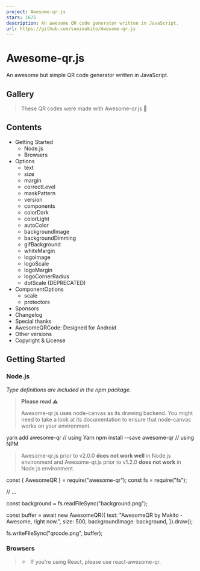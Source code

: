 ```yaml
---
project: Awesome-qr.js
stars: 1675
description: An awesome QR code generator written in JavaScript.
url: https://github.com/sumimakito/Awesome-qr.js
---
```


Awesome-qr.js
=============

An awesome but simple QR code generator written in JavaScript.

Gallery
-------

> These QR codes were made with Awesome-qr.js 🤗

Contents
--------

-   Getting Started
    -   Node.js
    -   Browsers
-   Options
    -   text
    -   size
    -   margin
    -   correctLevel
    -   maskPattern
    -   version
    -   components
    -   colorDark
    -   colorLight
    -   autoColor
    -   backgroundImage
    -   backgroundDimming
    -   gifBackground
    -   whiteMargin
    -   logoImage
    -   logoScale
    -   logoMargin
    -   logoCornerRadius
    -   dotScale (DEPRECATED)
-   ComponentOptions
    -   scale
    -   protectors
-   Sponsors
-   Changelog
-   Special thanks
-   AwesomeQRCode: Designed for Android
-   Other versions
-   Copyright & License

Getting Started
---------------

### Node.js

_Type definitions are included in the npm package._

> **Please read ⚠️**
> 
> Awesome-qr.js uses node-canvas as its drawing backend. You might need to take a look at its documentation to ensure that node-canvas works on your environment.

yarn add awesome-qr // using Yarn
npm install --save awesome-qr // using NPM

> Awesome-qr.js prior to v2.0.0 **does not work well** in Node.js environment and Awesome-qr.js prior to v1.2.0 **does not work** in Node.js environment.

const { AwesomeQR } \= require("awesome-qr");
const fs \= require("fs");

// ...

const background \= fs.readFileSync("background.png");

const buffer \= await new AwesomeQR({
  text: "AwesomeQR by Makito - Awesome, right now.",
  size: 500,
  backgroundImage: background,
}).draw();

fs.writeFileSync("qrcode.png", buffer);

### Browsers

> ⚛️   If you're using React, please use react-awesome-qr.

<!-- import to the global scope -->
<script src\="dist/awesome-qr.js"\></script\>

<!-- or use require.js -->
<script\>
  require(\["dist/awesome-qr.js"\], (AwesomeQR) \=> ...);
</script\>

var background;
var reader \= new FileReader();
reader.onload \= function () {
  background \= this.result;
  new AwesomeQR({
    text: "AwesomeQR by Makito - Awesome, right now.",
    size: 500,
    backgroundImage: background,
  }).draw().then((dataURL) \=> );
};
reader.readAsDataURL(file);

Options
-------

> _Options_ is an object that you can pass to the generator to customize your QR code.

type Options \= {
  text: string;
  size?: number;
  margin?: number;
  correctLevel?: number;
  maskPattern?: number;
  version?: number;
  components?: ComponentOptions;
  colorDark?: string;
  colorLight?: string;
  autoColor?: boolean;
  backgroundImage?: string | Buffer;
  backgroundDimming?: string;
  gifBackground?: ArrayBuffer;
  whiteMargin?: boolean;
  logoImage?: string | Buffer;
  logoScale?: number;
  logoMargin?: number;
  logoCornerRadius?: number;
  dotScale?: number; // DEPRECATED!!
};

### text

**Type** `string`

Text to be encoded in the QR code.

* * *

### size

**Type** `number?`

**Default** `400`

Size of the QR code in pixel.

* * *

### margin

**Type** `number?`

**Default** `20`

Size of margins around the QR code body in pixel.

* * *

### correctLevel

**Type** `number?`

**Default** `QRErrorCorrectLevel.M` ~> `0`

> For more information, please refer to Error correction feature | QRcode.com | DENSO WAVE.

Error correction level of the QR code.

* * *

### maskPattern

**Type** `number?`

**This is an advanced option.**

Leave untouched to let the code decide which mask pattern to use.

Specify the mask pattern to be used in QR code encoding.

Accepts a value provided by _QRMaskPattern_.

> To find out all eight mask patterns, please refer to Wikipedia File:QR\_Code\_Mask\_Patterns.svg

> For more information, please refer to Reed–Solomon codes for coders: Masking.

* * *

### version

**Type** `number?`

**This is an advanced option.**

Leave untouched to let the code decide which version to use.

Specify the version to be used in QR code encoding.

Accepts an integer in range \[1, 40\].

**⚠️   An error might occurs if the specified version does not have enough space for the input data.**

> For more information, please refer to Information capacity and versions of QR Code | QRcode.com | DENSO WAVE.

* * *

### components

**Type** ComponentOptions

Controls the appearances of parts in the QR code.

Read section ComponentOptions to learn more.

* * *

### colorDark

**Type** `string?, CSS <color>`

**Default** `"#000000"`

> For more information about CSS <color>, please refer to <color> - CSS: Cascading Style Sheets | MDN

Color of the blocks on the QR code.

* * *

### colorLight

**Type** `string?, CSS <color>`

**Default** `"#ffffff"`

Color of the empty areas on the QR code.

* * *

### autoColor

**Type** `boolean?`

**Default** `true`

Automatically calculate the _colorDark_ value from the QR code's background.

* * *

### backgroundImage

**Type** `(string|Buffer)?`

**Default** `undefined`

Background image to be used in the QR code.

Accepts a `data:` string in web browsers or a Buffer in Node.js.

* * *

### backgroundDimming

**Type** `string?, CSS <color>`

**Default** `"rgba(0, 0, 0, 0)"`

Color of the dimming mask above the background image.

* * *

### gifBackground

**Type** `ArrayBuffer?`

**Default** `undefined`

GIF background image to be used in the QR code.

* * *

### whiteMargin

**Type** `boolean?`

**Default** `true`

Use a white margin instead of a transparent one which reveals the background of the QR code on margins.

* * *

### logoImage

**Type** `(string|Buffer)?`

**Default** `undefined`

Logo image to be displayed at the center of the QR code.

Accepts a `data:` string in web browsers or a Buffer in Node.js.

When set to `undefined` or `null`, the logo is disabled.

* * *

### logoScale

**Type** `number?`

**Default** `0.2`

Ratio of the logo size to the QR code size.

* * *

### logoMargin

**Type** `number?`

**Default** `6`

Size of margins around the logo image in pixels.

* * *

### logoCornerRadius

**Type** `number?`

**Default** `8`

Corner radius of the logo image in pixels.

* * *

### dotScale (DEPRECATED)

**Type** `number?`

**Default** `0.4`

Use components to control the scaling in a more advanced way.

> This option is yet to be removed. You can still use this option to control the scaling of the QR code parts in the lagacy way.

Ratio of the real size to the full size of the blocks.

This can be helpful when you want to make more parts of the background visible.

ComponentOptions
----------------

> _ComponentOptions_ controls the appearances of parts in the QR code.

type ComponentOptions \= {
  data?: {
    scale?: number;
  };
  timing?: {
    scale?: number;
    protectors?: boolean;
  };
  alignment?: {
    scale?: number;
    protectors?: boolean;
  };
  cornerAlignment?: {
    scale?: number;
    protectors?: boolean;
  };
};

// default ComponentOptions

{
  data: {
    scale: 0.4,
  },
  timing: {
    scale: 0.5,
    protectors: false,
  },
  alignment: {
    scale: 0.5,
    protectors: false,
  },
  cornerAlignment: {
    scale: 0.5,
    protectors: true,
  },
}

### scale

**Type** `number?`

Scale factor for blocks in the specified area of the QR code.

* * *

### protectors

**Type** `boolean?`

Controls whether or not to draw the translucent protectors under the specified area in the QR code.

Sponsors
--------

It is those generous sponsors who supports this project makes the Awesome-qr.js more awesome!

I'd like to express my sincere appreciation to all the generous sponsors.

-   Coxxs

Since sponsors' names will not show up here without their permissions, the list above only shows a part of all the sponsors. If you wish to have your name shown up here, please feel free to contact me.

Changelog
---------

Check the full changelog

Special thanks
--------------

Awesome-qr.js is inspired by EFQRCode by EyreFree.

EFQRCode is a tool to generate QRCode image or recognize QRCode from image, in Swift.

If your application is in need of generating pretty QR codes in Swift, take a look at EFQRCode. It should help.

AwesomeQRCode: Designed for Android
-----------------------------------

Also, if you are developing Android apps, you can take a look at AwesomeQRCode, which is designed for Android projects.

Other versions
--------------

-   React component: react-awesome-qr
-   Vue 2.x component: Vue-qr

Copyright & License
-------------------

Awesome-qr.js is licensed under Apache License 2.0 License.

```
Copyright (c) 2017-2020 Makito

Licensed under the Apache License, Version 2.0 (the "License");
you may not use this file except in compliance with the License.
You may obtain a copy of the License at

    http://www.apache.org/licenses/LICENSE-2.0

Unless required by applicable law or agreed to in writing, software
distributed under the License is distributed on an "AS IS" BASIS,
WITHOUT WARRANTIES OR CONDITIONS OF ANY KIND, either express or implied.
See the License for the specific language governing permissions and
limitations under the License.
```

```
jquery-qrcode
Copyright (c) 2011 Jerome Etienne, http://jetienne.com

Permission is hereby granted, free of charge, to any person obtaining
a copy of this software and associated documentation files (the
"Software"), to deal in the Software without restriction, including
without limitation the rights to use, copy, modify, merge, publish,
distribute, sublicense, and/or sell copies of the Software, and to
permit persons to whom the Software is furnished to do so, subject to
the following conditions:

The above copyright notice and this permission notice shall be
included in all copies or substantial portions of the Software.

THE SOFTWARE IS PROVIDED "AS IS", WITHOUT WARRANTY OF ANY KIND,
EXPRESS OR IMPLIED, INCLUDING BUT NOT LIMITED TO THE WARRANTIES OF
MERCHANTABILITY, FITNESS FOR A PARTICULAR PURPOSE AND
NONINFRINGEMENT. IN NO EVENT SHALL THE AUTHORS OR COPYRIGHT HOLDERS BE
LIABLE FOR ANY CLAIM, DAMAGES OR OTHER LIABILITY, WHETHER IN AN ACTION
OF CONTRACT, TORT OR OTHERWISE, ARISING FROM, OUT OF OR IN CONNECTION
WITH THE SOFTWARE OR THE USE OR OTHER DEALINGS IN THE SOFTWARE.
```

```
QRCode for JavaScript
Copyright (c) 2009 Kazuhiko Arase
URL: http://www.d-project.com/
Licensed under the MIT license:
    http://www.opensource.org/licenses/mit-license.php
The word "QR Code" is registered trademark of
DENSO WAVE INCORPORATED
    http://www.denso-wave.com/qrcode/faqpatent-e.html
```
